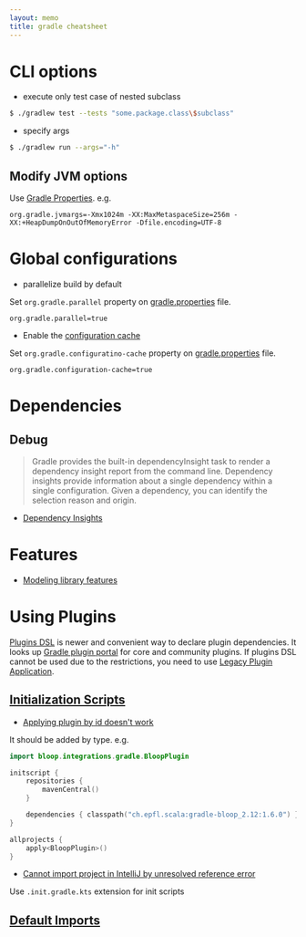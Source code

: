 ```yaml
---
layout: memo
title: gradle cheatsheet
---
```


# CLI options
- execute only test case of nested subclass
```sh
$ ./gradlew test --tests "some.package.class\$subclass"
```

- specify args
```sh
$ ./gradlew run --args="-h"
```

## Modify JVM options
Use [Gradle Properties](https://docs.gradle.org/current/userguide/build_environment.html). e.g.

```
org.gradle.jvmargs=-Xmx1024m -XX:MaxMetaspaceSize=256m -XX:+HeapDumpOnOutOfMemoryError -Dfile.encoding=UTF-8
```

# Global configurations
- parallelize build by default

Set `org.gradle.parallel` property on [gradle.properties](https://docs.gradle.org/current/userguide/build_environment.html#the_gradle_properties_file) file.
```
org.gradle.parallel=true
```

- Enable the [configuration cache](https://docs.gradle.org/current/userguide/performance.html#enable_configuration_cache)

Set `org.gradle.configuratino-cache` property on [gradle.properties](https://docs.gradle.org/current/userguide/build_environment.html#the_gradle_properties_file) file.
```
org.gradle.configuration-cache=true
```

# Dependencies
## Debug
> Gradle provides the built-in dependencyInsight task to render a dependency insight report from the command line. Dependency insights provide information about a single dependency within a single configuration. Given a dependency, you can identify the selection reason and origin.

- [Dependency Insights](https://docs.gradle.org/current/userguide/viewing_debugging_dependencies.html#dependency_insights)

# Features
- [Modeling library features](https://docs.gradle.org/current/userguide/feature_variants.html)

# Using Plugins
[Plugins DSL](https://docs.gradle.org/current/userguide/plugins.html#sec:plugins_block) is newer and convenient way to
declare plugin dependencies. It looks up [Gradle plugin portal](https://plugins.gradle.org/) for core and community plugins.
If plugins DSL cannot be used due to the restrictions, you need to use [Legacy Plugin Application](https://docs.gradle.org/current/userguide/plugins.html#sec:old_plugin_application).

## [Initialization Scripts](https://docs.gradle.org/current/userguide/init_scripts.html)
- [Applying plugin by id doesn't work](https://github.com/gradle/gradle/issues/1322)

It should be added by type. e.g.
```kotlin
import bloop.integrations.gradle.BloopPlugin

initscript {
    repositories {
        mavenCentral()
    }

    dependencies { classpath("ch.epfl.scala:gradle-bloop_2.12:1.6.0") }
}

allprojects {
    apply<BloopPlugin>()
}
```

- [Cannot import project in IntelliJ by unresolved reference error](https://github.com/gradle/gradle/issues/15946)

Use `.init.gradle.kts` extension for init scripts

## [Default Imports](https://docs.gradle.org/current/userguide/writing_build_scripts.html#script-default-imports)
